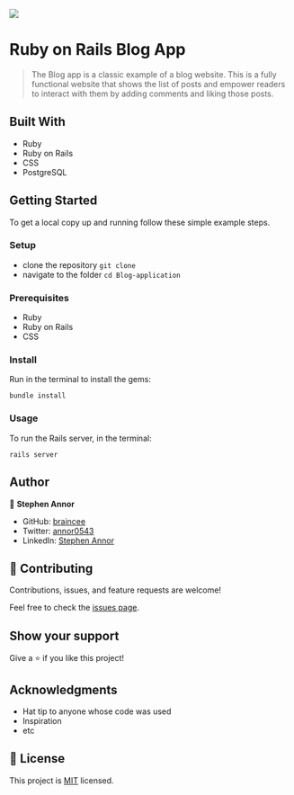 ![](https://img.shields.io/badge/Microverse-blueviolet)

# Ruby on Rails Blog App

> The Blog app is a classic example of a blog website. This is a fully functional website that shows the list of posts and empower readers to interact with them by adding comments and liking those posts.

## Built With

- Ruby
- Ruby on Rails
- CSS
- PostgreSQL

## Getting Started

To get a local copy up and running follow these simple example steps.

### Setup

- clone the repository
`git clone `
- navigate to the folder
`cd Blog-application`

### Prerequisites

- Ruby
- Ruby on Rails 
- CSS

### Install

Run in the terminal to install the gems:

`bundle install`

### Usage

To run the Rails server, in the terminal: 

`rails server`

## Author

👤 **Stephen Annor**

- GitHub: [braincee](https://github.com/braincee)
- Twitter: [annor0543](https://twitter.com/annor0543)
- LinkedIn: [Stephen Annor](https://www.linkedin.com/stephen-annor)




## 🤝 Contributing

Contributions, issues, and feature requests are welcome!

Feel free to check the [issues page](../../issues/).

## Show your support

Give a ⭐️ if you like this project!

## Acknowledgments

- Hat tip to anyone whose code was used
- Inspiration
- etc

## 📝 License

This project is [MIT](./LICENSE) licensed.

